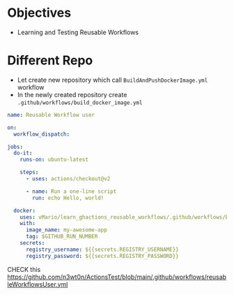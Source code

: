 # Objectives

- Learning and Testing Reusable Workflows


# Different Repo

- Let create new repository which call `BuildAndPushDockerImage.yml` workflow
- In the newly created repository create `.github/workflows/build_docker_image.yml`

```yaml
name: Reusable Workflow user

on:
  workflow_dispatch:

jobs:
  do-it:
    runs-on: ubuntu-latest

    steps:
      - uses: actions/checkout@v2

      - name: Run a one-line script
        run: echo Hello, world!

  docker:
    uses: vMario/learn_ghactions_reusable_workflows/.github/workflows/BuildAndPublishDockerImage.yml@main
    with:
      image_name: my-awesome-app
      tag: $GITHUB_RUN_NUMBER
    secrets:
      registry_username: ${{secrets.REGISTRY_USERNAME}}
      registry_password: ${{secrets.REGISTRY_PASSWORD}}
```




CHECK  this
https://github.com/n3wt0n/ActionsTest/blob/main/.github/workflows/reusableWorkflowsUser.yml

